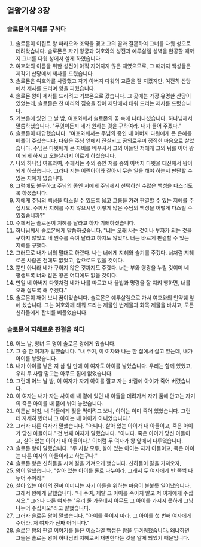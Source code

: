 ## 열왕기상 3장

### 솔로몬이 지혜를 구하다
1. 솔로몬이 이집트 왕 파라오와 조약을 맺고 그의 딸과 결혼하여 그녀를 다윗 성으로 데려왔습니다. 솔로몬은 자기 왕궁과 여호와의 성전과 예루살렘 성벽을 완공할 때까지 그녀를 다윗 성에서 살게 하였습니다.
2. 여호와의 이름을 위한 성전이 아직 지어지지 않은 때였으므로, 그 때까지 백성들은 제각기 산당에서 제사를 드렸습니다.
3. 솔로몬은 여호와를 사랑했고 자기 아버지 다윗의 교훈을 잘 지켰지만, 여전히 산당에서 제사를 드리며 향을 피웠습니다.
4. 솔로몬 왕이 제사를 드리려고 기브온으로 갔습니다. 그 곳에는 가장 유명한 산당이 있었는데, 솔로몬은 천 마리의 짐승을 잡아 제단에서 태워 드리는 제사를 드렸습니다.
5. 기브온에 있던 그 날 밤, 여호와께서 솔로몬의 꿈 속에 나타나셨습니다. 하나님께서 말씀하셨습니다. "무엇이든지 네가 원하는 것을 구하여라. 내가 들어 주겠다."
6. 솔로몬이 대답했습니다. "여호와께서는 주님의 종인 내 아버지 다윗에게 큰 은혜를 베풀어 주셨습니다. 다윗은 주님 앞에서 진실되고 공의로우며 정직한 마음으로 살았습니다. 주님은 다윗에게 큰 자비를 베푸셔서 그의 아들인 저에게 그의 뒤를 이어 왕이 되게 하시고 오늘날까지 이르게 하셨습니다.
7. 나의 하나님 여호와여, 주께서는 주의 종인 저를 종의 아버지 다윗을 대신해서 왕이 되게 하셨습니다. 그러나 저는 어린아이와 같아서 무슨 일을 해야 하는지 판단할 수 있는 지혜가 없습니다.
8. 그럼에도 불구하고 주님의 종인 저에게 주님께서 선택하신 수많은 백성을 다스리도록 하셨습니다.
9. 저에게 주님의 백성을 다스릴 수 있도록 옳고 그름을 가려 판결할 수 있는 지혜를 주십시오. 주께서 지혜를 주지 않으시면 이렇게 많은 주님의 백성을 어떻게 다스릴 수 있겠습니까?"
10. 주께서는 솔로몬이 지혜를 달라고 하자 기뻐하셨습니다.
11. 하나님께서 솔로몬에게 말씀하셨습니다. "너는 오래 사는 것이나 부자가 되는 것을 구하지 않았고 네 원수를 죽여 달라고 하지도 않았다. 너는 바르게 판결할 수 있는 지혜를 구했다.
12. 그러므로 내가 너의 말대로 하겠다. 나는 너에게 지혜와 슬기를 주겠다. 너처럼 지혜로운 사람은 전에도 없었고, 앞으로도 없을 것이다.
13. 뿐만 아니라 네가 구하지 않은 것까지도 주겠다. 너는 부와 영광을 누릴 것이며 네 평생토록 너와 같은 왕은 어디에도 없을 것이다.
14. 만일 네 아버지 다윗처럼 네가 나를 따르고 내 율법과 명령을 잘 지켜 행하면, 너를 오래 살도록 해 주겠다."
15. 솔로몬이 깨어 보니 꿈이었습니다. 솔로몬은 예루살렘으로 가서 여호와의 언약궤 앞에 섰습니다. 그는 여호와께 태워 드리는 제물인 번제물과 화목 제물을 바치고, 모든 신하들에게 잔치를 베풀었습니다.
### 솔로몬이 지혜로운 판결을 하다
16. 어느 날, 창녀 두 명이 솔로몬 왕에게 왔습니다.
17. 그 중 한 여자가 말했습니다. "내 주여, 이 여자와 나는 한 집에서 살고 있는데, 내가 아이를 낳았습니다.
18. 내가 아이를 낳은 지 삼 일 만에 이 여자도 아이를 낳았습니다. 우리는 함께 있었고, 우리 두 사람 말고는 아무도 집에 없었습니다.
19. 그런데 어느 날 밤, 이 여자가 자기 아이를 깔고 자는 바람에 아이가 죽어 버렸습니다.
20. 이 여자는 내가 자는 사이에 내 곁에 있던 내 아들을 데려가서 자기 품에 안고는 자기의 죽은 아이를 내 품에 뉘여 놓았습니다.
21. 이튿날 아침, 내 아들에게 젖을 먹이려고 보니, 아이는 이미 죽어 있었습니다. 그런데 자세히 봤더니 그 아이는 내 아이가 아니었습니다."
22. 그러자 다른 여자가 말했습니다. "아니다. 살아 있는 아이가 내 아들이고, 죽은 아이가 당신 아들이다." 첫 번째 여자가 말했습니다. "아니다. 죽은 아이가 당신 아들이고, 살아 있는 아이가 내 아들이다." 이처럼 두 여자가 왕 앞에서 다투었습니다.
23. 솔로몬 왕이 말했습니다. "두 사람 모두, 살아 있는 아이는 자기 아들이고, 죽은 아이는 다른 여자의 아들이라고 하는구나."
24. 솔로몬 왕은 신하들을 시켜 칼을 가져오게 했습니다. 신하들이 칼을 가져오자,
25. 왕이 말했습니다. "살아 있는 아이를 둘로 나누어라. 그래서 두 여자에게 반 쪽씩 나누어 주어라."
26. 살아 있는 아이의 진짜 어머니는 자기 아들을 위하는 마음이 불붙듯 일어났습니다. 그래서 왕에게 말했습니다. "내 주여, 제발 그 아이를 죽이지 말고 저 여자에게 주십시오." 그러나 다른 여자는 "우리 둘 가운데서 아무도 그 아이를 가지지 못하게 그냥 나누어 주십시오"라고 말했습니다.
27. 그러자 솔로몬 왕이 말했습니다. "아이를 죽이지 마라. 그 아이를 첫 번째 여자에게 주어라. 저 여자가 진짜 어머니다."
28. 솔로몬 왕의 판결 이야기를 들은 이스라엘 백성은 왕을 두려워했습니다. 왜냐하면 그들은 솔로몬 왕이 하나님의 지혜로써 재판한다는 것을 알게 되었기 때문입니다.